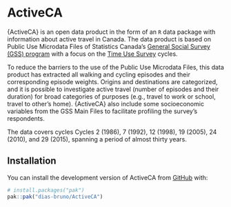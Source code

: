 
<!-- README.md is generated from README.Rmd. Please edit that file -->

# ActiveCA

<!-- badges: start -->
<!-- badges: end -->

{ActiveCA} is an open data product in the form of an `R` data package
with information about active travel in Canada. The data product is
based on Public Use Microdata Files of Statistics Canada’s [General
Social Survey (GSS)
program](https://www150.statcan.gc.ca/n1/pub/45-25-0001/index-eng.htm)
with a focus on the [Time Use
Survey](https://www150.statcan.gc.ca/n1/pub/45-25-0001/index-eng.htm#a7)
cycles.

To reduce the barriers to the use of the Public Use Microdata Files,
this data product has extracted all walking and cycling episodes and
their corresponding episode weights. Origins and destinations are
categorized, and it is possible to investigate active travel (number of
episodes and their duration) for broad categories of purposes (e.g.,
travel to work or school, travel to other’s home). {ActiveCA} also
include some socioeconomic variables from the GSS Main Files to
facilitate profiling the survey’s respondents.

The data covers cycles Cycles 2 (1986), 7 (1992), 12 (1998), 19 (2005),
24 (2010), and 29 (2015), spanning a period of almost thirty years.

## Installation

You can install the development version of ActiveCA from
[GitHub](https://github.com/) with:

``` r
# install.packages("pak")
pak::pak("dias-bruno/ActiveCA")
```
